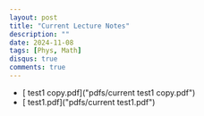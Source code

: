 ```yaml
---
layout: post
title: "Current Lecture Notes"
description: ""
date: 2024-11-08
tags: [Phys, Math]
disqus: true
comments: true
--- 
```

<!--more-->
+ [ test1 copy.pdf]("pdfs/current test1 copy.pdf")
+ [ test1.pdf]("pdfs/current test1.pdf")

